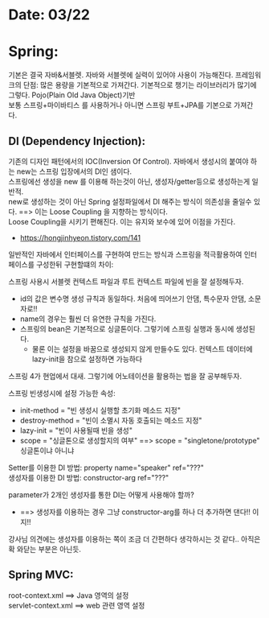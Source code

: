 # Date: 03/22  

# Spring:  
기본은 결국 자바&서블렛. 자바와 서블렛에 실력이 있어야 사용이 가능해진다. 프레임워크의 단점: 많은 용량을 기본적으로 가져간다. 기본적으로 챙기는 라이브러리가 많기에 그렇다. Pojo(Plain Old Java Object)기반  
보통 스프링+마이바티스 를 사용하거나 아니면 스프링 부트+JPA를 기본으로 가져간다.  


## DI (Dependency Injection):  
기존의 디자인 패턴에서의 IOC(Inversion Of Control). 자바에서 생성시의 붙여야 하는 new는 스프링 입장에서의 DI인 샘이다.  
스프링에선 생성을 new 를 이용해 하는것이 아닌, 생성자/getter등으로 생성하는게 일반적.  
new로 생성하는 것이 아닌 Spring 설정파일에서 DI 해주는 방식이 의존성을 줄일수 있다. ==> 이는 Loose Coupling 을 지향하는 방식이다.  
Loose Coupling을 시키기 편해진다. 이는 유지와 보수에 있어 이점을 가진다.  
  * https://hongjinhyeon.tistory.com/141   

일반적인 자바에서 인터페이스를 구현하여 만드는 방식과 스프링을 적극활용하여 인터페이스를 구성한뒤 구현할떄의 차이:  

스프링 사용시 서블렛 컨텍스트 파일과 루트 컨텍스트 파일에 빈을 잘 설정해두자.  
  * id의 값은 변수명 생성 규칙과 동일하다. 처음에 띄어쓰기 안댐, 특수문자 안댐, 소문자로!!
  * name의 경우는 훨씬 더 유연한 규칙을 가진다.  
  * 스프링의 bean은 기본적으로 싱글톤이다. 그렇기에 스프링 실행과 동시에 생성된다.  
    * 물론 이는 설정을 바꿈으로 생성되지 않게 만들수도 있다.  컨텍스트 데이터에 lazy-init을 참으로 설정하면 가능하다  


스프링 4가 현업에서 대새. 그렇기에 어노테이션을 활용하는 법을 잘 공부해두자.  

스프링 빈생성시에 설정 가능한 속성:   
  * init-method = "빈 생성시 실행할 초기화 메소드 지정"   
  * destroy-method = "빈이 소멸시 자동 호출되는 메소드 지정"  
  * lazy-init = "빈이 사용될때 빈을 생성"   
  * scope = "싱글톤으로 생성할지의 여부" ==> scope = "singletone/prototype" 싱글톤이냐 아니냐  


Setter를 이용한 DI 방법:  property name="speaker" ref="???"  
생성자를 이용한 DI 방법: constructor-arg ref="???"

parameter가 2개인 생성자를 통한 DI는 어떻게 사용해야 할까?  
  * ==> 생성자를 이용하는 경우 그냥 constructor-arg를 하나 더 추가하면 댄다!! 이지!!

강사님 의견에는 생성자를 이용하는 쪽이 조금 더 간편하다 생각하시는 것 같다.. 아직은 확 와닫는 부분은 아닌듯. 


## Spring MVC:  
root-context.xml ==> Java 영역의 설정  
servlet-context.xml ==> web 관련 영역 설정  



